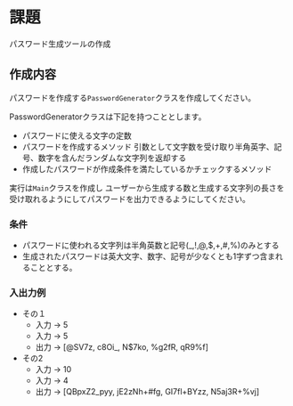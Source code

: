 
# 課題

パスワード生成ツールの作成

## 作成内容

パスワードを作成する`PasswordGenerator`クラスを作成してください。

PasswordGeneratorクラスは下記を持つこととします。
* パスワードに使える文字の定数
* パスワードを作成するメソッド
  引数として文字数を受け取り半角英字、記号、数字を含んだランダムな文字列を返却する
* 作成したパスワードが作成条件を満たしているかチェックするメソッド


実行は`Main`クラスを作成し
ユーザーから生成する数と生成する文字列の長さを受け取れるようにしてパスワードを出力できるようにしてください。

### 条件
* パスワードに使われる文字列は半角英数と記号(_,!,@,$,+,#,%)のみとする
* 生成されたパスワードは英大文字、数字、記号が少なくとも1字ずつ含まれることとする。

### 入出力例

* その１
  * 入力 -> 5
  * 入力 -> 5
  * 出力 -> [@SV7z, c8Oi_, N$7ko, %g2fR, qR9%f]
* その2
  * 入力 -> 10
  * 入力 -> 4
  * 出力 -> [QBpxZ2_pyy, jE2zNh+#fg, GI7fl+BYzz, N5aj3R+%vj]

